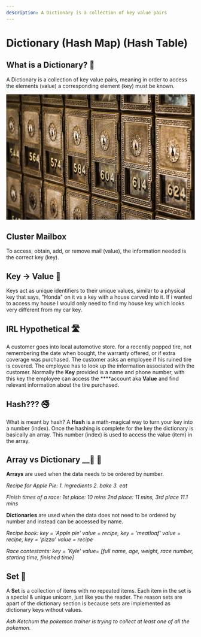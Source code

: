 ```yaml
---
description: A Dictionary is a collection of key value pairs
---
```


# Dictionary \(Hash Map\) \(Hash Table\)

## What is a Dictionary? 📖 

A Dictionary is a collection of key value pairs, meaning in order to access the elements \(value\) a corresponding element \(key\) must be known. 

![Locked Cluster Mailboxes](../.gitbook/assets/tim-evans-uf-c4u1usfq-unsplash.jpg)

## Cluster Mailbox <a id="cluster-mailbox"></a>

To access, obtain, add, or remove mail \(value\), the information needed is the correct key \(key\). 

## Key -&gt; Value 🔐 

Keys act as unique identifiers to their unique values, similar to a physical key that says, "Honda" on it vs a key with a house carved into it. If i wanted to access my house I would only need to find my house key which looks very different from my car key. 

## IRL Hypothetical 🛣 

A customer goes into local automotive store. for a recently popped tire, not remembering the date when bought, the warranty offered, or if extra coverage was purchased. The customer asks an employee if his ruined tire is covered. The employee has to look up the information associated with the customer. Normally the **Key** provided is a name and phone number, with this key the employee can access the ****account aka **Value** and find relevant information about the tire purchased. 

## Hash??? 🚭 

What is meant by hash? A **Hash** is a math-magical way to turn your key into a number \(index\). Once the hashing is complete for the key the dictionary is basically an array. This number \(index\) is used to access the value \(item\) in the array.

## Array vs Dictionary __🍎 🍊 

**Arrays** are used when the data needs to be ordered by number.

_Recipe for Apple Pie: 1. ingredients 2. bake 3. eat_

_Finish times of a race: 1st place: 10 mins 2nd place: 11 mins, 3rd place 11.1 mins_ 

**Dictionaries** are used when the data does not need to be ordered by number and instead can be accessed by name. 

_Recipe book: key = 'Apple pie' value = recipe, key = 'meatloaf' value = recipe, key = 'pizza' value = recipe_ 

_Race contestants: key = 'Kyle' value= \[full name, age, weight, race number, starting time, finished time\]_ 

## Set 🦄 

A **Set** is a collection of items with no repeated items. Each item in the set is a special & unique unicorn, just like you the reader. The reason sets are apart of the dictionary section is because sets are implemented as dictionary keys without values. 

_Ash Ketchum the pokemon trainer is trying to collect at least one of all the pokemon._ 

